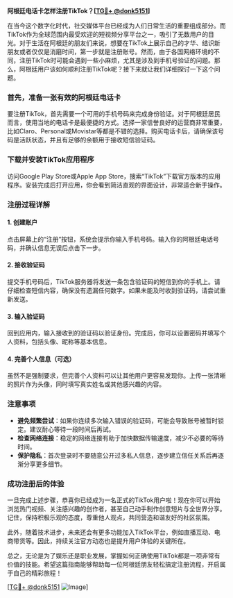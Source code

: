 **阿根廷电话卡怎样注册TikTok？[[TG💪+ @donk5151](https://t.me/s/donk5151)]**

在当今这个数字化时代，社交媒体平台已经成为人们日常生活的重要组成部分。而TikTok作为全球范围内最受欢迎的短视频分享平台之一，吸引了无数用户的目光。对于生活在阿根廷的朋友们来说，想要在TikTok上展示自己的才华、结识新朋友或者仅仅是消磨时间，第一步就是注册账号。然而，由于各国网络环境的不同，注册TikTok时可能会遇到一些小麻烦，尤其是涉及到手机号验证的问题。那么，阿根廷用户该如何顺利注册TikTok呢？接下来就让我们详细探讨一下这个问题。

### 首先，准备一张有效的阿根廷电话卡

要注册TikTok，首先需要一个可用的手机号码来完成身份验证。对于阿根廷居民而言，使用当地的电话卡是最便捷的方式。选择一家信誉良好的运营商非常重要，比如Claro、Personal或Movistar等都是不错的选择。购买电话卡后，请确保该号码是活跃状态，并且有足够的余额用于接收短信验证码。

### 下载并安装TikTok应用程序

访问Google Play Store或Apple App Store，搜索“TikTok”下载官方版本的应用程序。安装完成后打开应用，你会看到简洁直观的界面设计，非常适合新手操作。

### 注册过程详解

#### 1. 创建账户
点击屏幕上的“注册”按钮，系统会提示你输入手机号码。输入你的阿根廷电话号码，并确认信息无误后点击下一步。

#### 2. 接收验证码
提交手机号码后，TikTok服务器将发送一条包含验证码的短信到你的手机上。请仔细检查短信内容，确保没有遗漏任何数字。如果未能及时收到验证码，请尝试重新发送。

#### 3. 输入验证码
回到应用内，输入接收到的验证码以验证身份。完成后，你可以设置密码并填写个人资料，包括头像、昵称等基本信息。

#### 4. 完善个人信息（可选）
虽然不是强制要求，但完善个人资料可以让其他用户更容易发现你。上传一张清晰的照片作为头像，同时填写真实姓名或其他感兴趣的内容。

### 注意事项

- **避免频繁尝试**：如果你连续多次输入错误的验证码，可能会导致账号被暂时锁定。建议耐心等待一段时间后再试。
- **检查网络连接**：稳定的网络连接有助于加快数据传输速度，减少不必要的等待时间。
- **保护隐私**：首次登录时不要随意公开过多私人信息，逐步建立信任关系后再逐渐分享更多细节。

### 成功注册后的体验

一旦完成上述步骤，恭喜你已经成为一名正式的TikTok用户啦！现在你可以开始浏览热门视频、关注感兴趣的创作者，甚至自己动手制作创意短片与全世界分享。记住，保持积极乐观的态度，尊重他人观点，共同营造和谐友好的社区氛围。

此外，随着技术进步，未来还会有更多功能加入TikTok平台，例如直播互动、电商带货等。因此，持续关注官方动态也是提升用户体验的关键所在。

总之，无论是为了娱乐还是职业发展，掌握如何正确使用TikTok都是一项非常有价值的技能。希望这篇指南能够帮助每一位阿根廷朋友轻松搞定注册流程，开启属于自己的精彩旅程！

[[TG💪+ @donk5151](https://t.me/s/donk5151) ![Image](https://i.postimg.cc/rwNCRYN7/Snipaste-2025-04-30-17-27-05.png)]